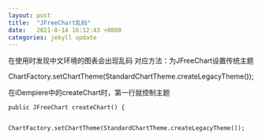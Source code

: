 ```yaml
---
layout: post
title:  "JFreeChart乱码"
date:   2021-8-14 16:12:43 +0800
categories: jekyll update
---
```

在使用时发现中文环境的图表会出现乱码
对应方法：为JFreeChart设置传统主题

ChartFactory.setChartTheme(StandardChartTheme.createLegacyTheme());

在iDempiere中的createChart时，第一行就控制主题

	public JFreeChart createChart() {
		
		ChartFactory.setChartTheme(StandardChartTheme.createLegacyTheme());
		

